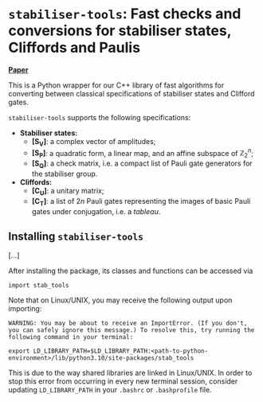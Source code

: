 # `stabiliser-tools`: Fast checks and conversions for stabiliser states, Cliffords and Paulis

**[Paper](https://arxiv.org/abs/2311.10357)**

This is a Python wrapper for our C++ library of fast algorithms for converting between classical specifications of stabiliser states and Clifford gates.

`stabiliser-tools` supports the following specifications:
- **Stabiliser states:**
    - **[S<sub>V</sub>]**: a complex vector of amplitudes;
    - **[S<sub>P</sub>]**: a quadratic form, a linear map, and an affine subspace of $\mathbb{Z}_2^n$;
    - **[S<sub>Q</sub>]**: a check matrix, i.e. a compact list of Pauli gate generators for the stabiliser group.
- **Cliffords:**
    - **[C<sub>U</sub>]**: a unitary matrix;
    - **[C<sub>T</sub>]**: a list of $2n$ Pauli gates representing the images of basic Pauli gates under conjugation, i.e. a *tableau*.

## Installing `stabiliser-tools`
[...]

After installing the package, its classes and functions can be accessed via
```
import stab_tools
```
Note that on Linux/UNIX, you may receive the following output upon importing:
```
WARNING: You may be about to receive an ImportError. (If you don't, you can safely ignore this message.) To resolve this, try running the following command in your terminal:

export LD_LIBRARY_PATH=$LD_LIBRARY_PATH:<path-to-python-environment>/lib/python3.10/site-packages/stab_tools
```
This is due to the way shared libraries are linked in Linux/UNIX. In order to stop this error from occurring in every new terminal session, consider updating `LD_LIBRARY_PATH` in your `.bashrc` or `.bashprofile` file.
